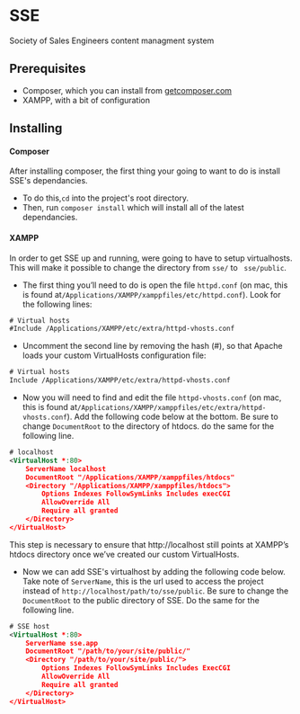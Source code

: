 SSE
======
Society of Sales Engineers content managment system

Prerequisites
------
* Composer, which you can install from [getcomposer.com](getcomposer.com)
* XAMPP, with a bit of configuration

Installing
------

#### Composer
After installing composer, the first thing your going to want to do is install SSE's dependancies. <br>
* To do this,``` cd ``` into the project's root directory.<br>
* Then, run ``` composer install ``` which will install all of the latest dependancies.

#### XAMPP

In order to get SSE up and running, were going to have to setup virtualhosts. This will make it possible to change the directory from ``` sse/ ``` to ``` sse/public```. <br>

* The first thing you’ll need to do is open the file ```httpd.conf``` (on mac, this is found at``` /Applications/XAMPP/xamppfiles/etc/httpd.conf ```). Look for the following lines:<br>

```xml
# Virtual hosts
#Include /Applications/XAMPP/etc/extra/httpd-vhosts.conf
```

* Uncomment the second line by removing the hash (#), so that Apache loads your custom VirtualHosts configuration file:<br>

```xml
# Virtual hosts
Include /Applications/XAMPP/etc/extra/httpd-vhosts.conf
```
* Now you will need to find and edit the file ```httpd-vhosts.conf``` (on mac, this is found at```/Applications/XAMPP/xamppfiles/etc/extra/httpd-vhosts.conf```). Add the following code below at the bottom. Be sure to change ```DocumentRoot``` to the directory of htdocs. do the same for the following line. 

```xml 
# localhost
<VirtualHost *:80>
    ServerName localhost
    DocumentRoot "/Applications/XAMPP/xamppfiles/htdocs"
    <Directory "/Applications/XAMPP/xamppfiles/htdocs">
        Options Indexes FollowSymLinks Includes execCGI
        AllowOverride All
        Require all granted
    </Directory>
</VirtualHost>
```
This step is necessary to ensure that http://localhost still points at XAMPP’s htdocs directory once we’ve created our custom VirtualHosts.

* Now we can add SSE's virtualhost by adding the following code below. Take note of ```ServerName```, this is the url used to access the project instead of ```http://localhost/path/to/sse/public```. Be sure to change the ```DocumentRoot``` to the public directory of SSE. Do the same for the following line.

```xml
# SSE host
<VirtualHost *:80>
    ServerName sse.app
    DocumentRoot "/path/to/your/site/public/"
    <Directory "/path/to/your/site/public/">
        Options Indexes FollowSymLinks Includes ExecCGI
        AllowOverride All
        Require all granted
    </Directory>
</VirtualHost>
```

